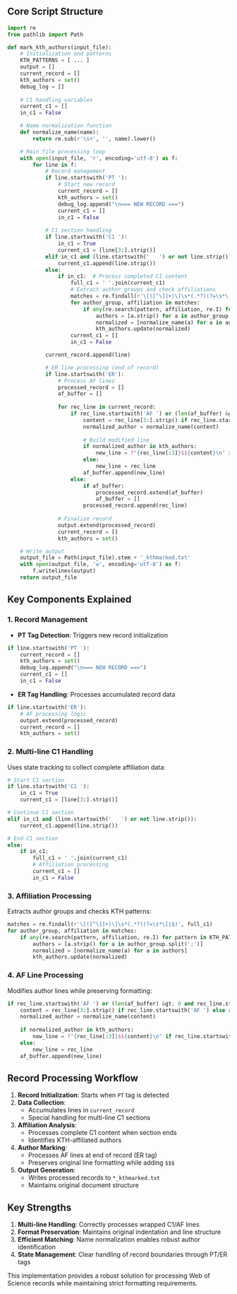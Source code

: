

## Core Script Structure

```python
import re
from pathlib import Path

def mark_kth_authors(input_file):
    # Initialization and patterns
    KTH_PATTERNS = [ ... ]
    output = []
    current_record = []
    kth_authors = set()
    debug_log = []
    
    # C1 handling variables
    current_c1 = []
    in_c1 = False

    # Name normalization function
    def normalize_name(name):
        return re.sub(r'\s+', '', name).lower()

    # Main file processing loop
    with open(input_file, 'r', encoding='utf-8') as f:
        for line in f:
            # Record management
            if line.startswith('PT '):
                # Start new record
                current_record = []
                kth_authors = set()
                debug_log.append("\n=== NEW RECORD ===")
                current_c1 = []
                in_c1 = False
            
            # C1 section handling
            if line.startswith('C1 '):
                in_c1 = True
                current_c1 = [line[3:].strip()]
            elif in_c1 and (line.startswith('   ') or not line.strip()):
                current_c1.append(line.strip())
            else:
                if in_c1:  # Process completed C1 content
                    full_c1 = ' '.join(current_c1)
                    # Extract author groups and check affiliations
                    matches = re.findall(r'\[([^\]]+)\]\s*(.*?)(?=\s*\[|$)', full_c1)
                    for author_group, affiliation in matches:
                        if any(re.search(pattern, affiliation, re.I) for pattern in KTH_PATTERNS):
                            authors = [a.strip() for a in author_group.split(';')]
                            normalized = [normalize_name(a) for a in authors]
                            kth_authors.update(normalized)
                    current_c1 = []
                    in_c1 = False

            current_record.append(line)

            # ER line processing (end of record)
            if line.startswith('ER'):
                # Process AF lines
                processed_record = []
                af_buffer = []
                
                for rec_line in current_record:
                    if rec_line.startswith('AF ') or (len(af_buffer) &gt; 0 and rec_line.startswith('   ')):
                        content = rec_line[3:].strip() if rec_line.startswith('AF ') else rec_line.strip()
                        normalized_author = normalize_name(content)
                        
                        # Build modified line
                        if normalized_author in kth_authors:
                            new_line = f"{rec_line[:3]}$${content}\n" if rec_line.startswith('AF ') else f"   $${content}\n"
                        else:
                            new_line = rec_line
                        af_buffer.append(new_line)
                    else:
                        if af_buffer:
                            processed_record.extend(af_buffer)
                            af_buffer = []
                        processed_record.append(rec_line)
                
                # Finalize record
                output.extend(processed_record)
                current_record = []
                kth_authors = set()

    # Write output
    output_file = Path(input_file).stem + '_kthmarked.txt'
    with open(output_file, 'w', encoding='utf-8') as f:
        f.writelines(output)
    return output_file
```


## Key Components Explained

### 1. **Record Management**

- **PT Tag Detection**: Triggers new record initialization

```python
if line.startswith('PT '):
    current_record = []
    kth_authors = set()
    debug_log.append("\n=== NEW RECORD ===")
    current_c1 = []
    in_c1 = False
```

- **ER Tag Handling**: Processes accumulated record data

```python
if line.startswith('ER'):
    # AF processing logic
    output.extend(processed_record)
    current_record = []
    kth_authors = set()
```


### 2. **Multi-line C1 Handling**

Uses state tracking to collect complete affiliation data:

```python
# Start C1 section
if line.startswith('C1 '):
    in_c1 = True
    current_c1 = [line[3:].strip()]

# Continue C1 section
elif in_c1 and (line.startswith('   ') or not line.strip()):
    current_c1.append(line.strip())

# End C1 section
else:
    if in_c1:
        full_c1 = ' '.join(current_c1)
        # Affiliation processing
        current_c1 = []
        in_c1 = False
```


### 3. **Affiliation Processing**

Extracts author groups and checks KTH patterns:

```python
matches = re.findall(r'\[([^\]]+)\]\s*(.*?)(?=\s*\[|$)', full_c1)
for author_group, affiliation in matches:
    if any(re.search(pattern, affiliation, re.I) for pattern in KTH_PATTERNS):
        authors = [a.strip() for a in author_group.split(';')]
        normalized = [normalize_name(a) for a in authors]
        kth_authors.update(normalized)
```


### 4. **AF Line Processing**

Modifies author lines while preserving formatting:

```python
if rec_line.startswith('AF ') or (len(af_buffer) &gt; 0 and rec_line.startswith('   ')):
    content = rec_line[3:].strip() if rec_line.startswith('AF ') else rec_line.strip()
    normalized_author = normalize_name(content)
    
    if normalized_author in kth_authors:
        new_line = f"{rec_line[:3]}$${content}\n" if rec_line.startswith('AF ') else f"   $${content}\n"
    else:
        new_line = rec_line
    af_buffer.append(new_line)
```


## Record Processing Workflow

1. **Record Initialization**: Starts when `PT` tag is detected
2. **Data Collection**:
    - Accumulates lines in `current_record`
    - Special handling for multi-line C1 sections
3. **Affiliation Analysis**:
    - Processes complete C1 content when section ends
    - Identifies KTH-affiliated authors
4. **Author Marking**:
    - Processes AF lines at end of record (ER tag)
    - Preserves original line formatting while adding `$$$`
5. **Output Generation**:
    - Writes processed records to `*_kthmarked.txt`
    - Maintains original document structure

## Key Strengths

1. **Multi-line Handling**: Correctly processes wrapped C1/AF lines
2. **Format Preservation**: Maintains original indentation and line structure
3. **Efficient Matching**: Name normalization enables robust author identification
4. **State Management**: Clear handling of record boundaries through PT/ER tags

This implementation provides a robust solution for processing Web of Science records while maintaining strict formatting requirements.

